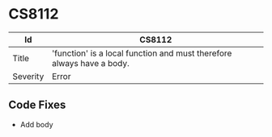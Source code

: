 # CS8112

| Id       | CS8112                                                                 |
| -------- | ---------------------------------------------------------------------- |
| Title    | 'function' is a local function and must therefore always have a body\. |
| Severity | Error                                                                  |

## Code Fixes

* Add body


